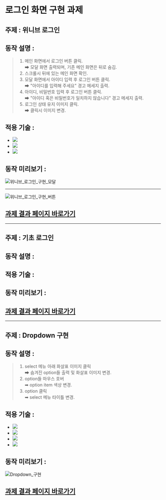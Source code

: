 # 로그인 화면 구현 과제

## 주제 : 위니브 로그인

## 동작 설명 :

> 1.  메인 화면에서 로그인 버튼 클릭.  
>     ➡ 모달 화면 출력되며, 기존 메인 화면은 뒤로 숨김.
> 2.  스크롤시 뒤에 있는 메인 화면 확인.
> 3.  모달 화면에서 아이디 입력 후 로그인 버튼 클릭.  
>     ➡ "아이디를 입력해 주세요" 경고 메세지 출력.
> 4.  아이디, 비밀번호 입력 후 로그인 버튼 클릭.  
>     ➡ "아이디 혹은 비밀번호가 일치하지 않습니다" 경고 메세지 출력.
> 5.  로그인 상태 유지 이미지 클릭.  
>     ➡ 클릭시 이미지 변경.

## 적용 기술 :

- <img src="https://img.shields.io/badge/HTML-E34F26?style=flat-square&logo=HTML5&logoColor=white"/>
- <img src="https://img.shields.io/badge/CSS-1572B6?style=flat-square&logo=CSS3&logoColor=white"/>
- <img src="https://img.shields.io/badge/JavaScript-F7DF1E?style=flat-square&logo=JavaScript&logoColor=white"/>

## 동작 미리보기 :

![위니브_로그인_구현_모달](https://user-images.githubusercontent.com/77476077/163758149-909171bf-4b0e-4956-8929-f3412d9c2748.gif)

---

![위니브_로그인_구현_버튼](https://user-images.githubusercontent.com/77476077/163758923-af0b5b57-fdac-4314-a73a-f3c5eb931e9a.gif)

## [과제 결과 페이지 바로가기](https://aydenote.github.io/Login-Screen/%EC%9C%84%EB%8B%88%EB%B8%8C%20%EB%A1%9C%EA%B7%B8%EC%9D%B8%20%EA%B5%AC%ED%98%84/index.html)

---

## 주제 : 기초 로그인

## 동작 설명 :

## 적용 기술 :

## 동작 미리보기 :

## [과제 결과 페이지 바로가기]()

---

## 주제 : Dropdown 구현

## 동작 설명 :

> 1.  select 메뉴 아래 화살표 이미지 클릭  
>     ➡ 숨겨진 option들 출력 및 화살표 이미지 변경.
> 2.  option들 마우스 호버  
>     ➡ option item 색상 변경.
> 3.  option 클릭  
>     ➡ select 메뉴 타이틀 변경.

## 적용 기술 :

- <img src="https://img.shields.io/badge/HTML-E34F26?style=flat-square&logo=HTML5&logoColor=white"/>
- <img src="https://img.shields.io/badge/CSS-1572B6?style=flat-square&logo=CSS3&logoColor=white"/>
- <img src="https://img.shields.io/badge/JavaScript-F7DF1E?style=flat-square&logo=JavaScript&logoColor=white"/>
- <img src="https://img.shields.io/badge/jQuery-0769AD?style=flat-square&logo=jQuery&logoColor=white"/>

## 동작 미리보기 :

![Dropdown_구현](https://user-images.githubusercontent.com/77476077/163808959-92e25535-0b33-4744-9608-d5abd39e67f8.gif)

## [과제 결과 페이지 바로가기](https://aydenote.github.io/Login-Screen/Dropdown%20%EA%B5%AC%ED%98%84/index.html)
